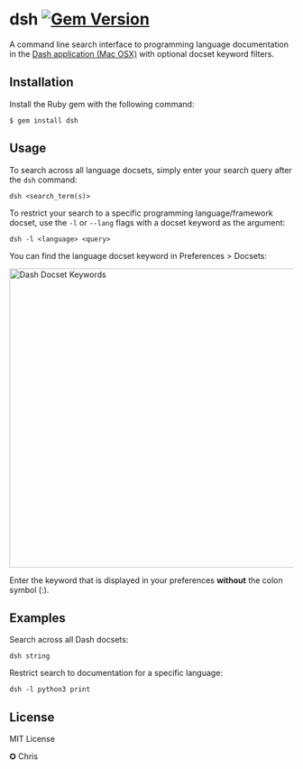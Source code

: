 # dsh [![Gem Version](https://badge.fury.io/rb/dsh.png)](http://badge.fury.io/rb/dsh)

A command line search interface to programming language documentation in the [Dash application (Mac OSX)](http://kapeli.com/dash) with optional docset keyword filters.

## Installation

Install the Ruby gem with the following command:

    $ gem install dsh

## Usage

To search across all language docsets, simply enter your search query after the `dsh` command:

	dsh <search_term(s)>

To restrict your search to a specific programming language/framework docset, use the `-l` or `--lang` flags with a docset keyword as the argument:

	dsh -l <language> <query>

You can find the language docset keyword in Preferences > Docsets:

<img src="https://raw.github.com/chrissimpkins/dsh/master/img/docset_keywords.png" width="598" height="530" alt="Dash Docset Keywords">

Enter the keyword that is displayed in your preferences **without** the colon symbol (:).	

## Examples

Search across all Dash docsets:

``` 
dsh string
```

Restrict search to documentation for a specific language:

```
dsh -l python3 print
```
	
## License
MIT License

✪ Chris
